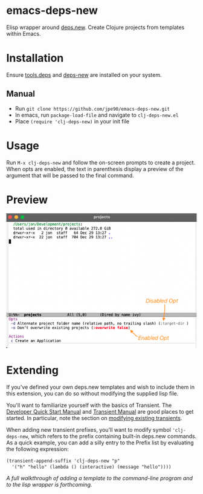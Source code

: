 # emacs-deps-new

Elisp wrapper around [deps.new](https://github.com/seancorfield/deps-new). Create Clojure projects from templates within Emacs.

# Installation

Ensure [tools.deps](https://github.com/clojure/tools.deps.alpha) and [deps-new](https://github.com/seancorfield/deps-new) are installed on your system.

## Manual

- Run `git clone https://github.com/jpe90/emacs-deps-new.git`
- In emacs, run `package-load-file` and navigate to `clj-deps-new.el`
- Place `(require 'clj-deps-new)` in your init file


# Usage

Run `M-x clj-deps-new` and follow the on-screen prompts to create a project. 
When opts are enabled, the text in parenthesis display a preview of the argument that will be passed to the final command.


# Preview

![emacs-deps-new](screenshot.png)


# Extending

If you've defined your own deps.new templates and wish to include them in this extension, you can do so without modifying the supplied lisp file.

You'll want to familiarize yourself with the basics of Transient. The [Developer Quick Start Manual](https://github.com/magit/transient/wiki/Developer-Quick-Start-Guide) and [Transient Manual](https://magit.vc/manual/transient.html#Defining-New-Commands) are good places to get started. In particular, note the section on [modifying existing transients](https://magit.vc/manual/transient.html#Modifying-Existing-Transients). 

When adding new transient prefixes, you'll want to modify symbol `'clj-deps-new`, which refers to the prefix containing built-in deps.new commands. As a quick example, you can add a silly entry to the Prefix list by evaluating the following expression: 
```
(transient-append-suffix 'clj-deps-new "p"
  '("h" "hello" (lambda () (interactive) (message "hello"))))
```

*A full walkthrough of adding a template to the command-line program and to the lisp wrapper is forthcoming.*
